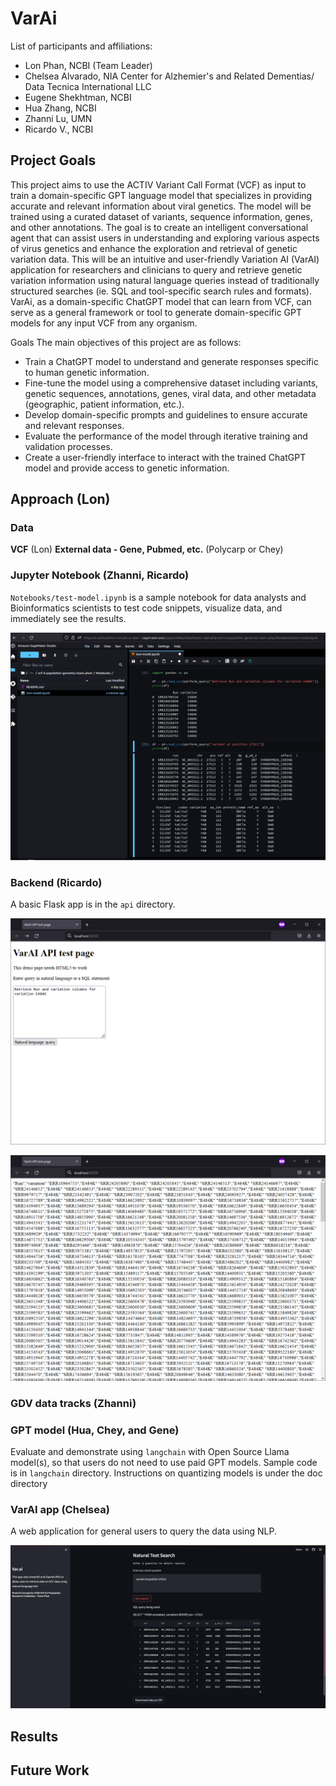 # VarAi

List of participants and affiliations:

- Lon Phan, NCBI (Team Leader)
- Chelsea Alvarado, NIA Center for Alzhemier's and Related Dementias/ Data Tecnica International LLC
- Eugene Shekhtman, NCBI
- Hua Zhang, NCBI
- Zhanni Lu, UMN
- Ricardo V., NCBI

## Project Goals

This project aims to use the ACTIV Variant Call Format (VCF) as input to train a domain-specific GPT language model that specializes in providing accurate and relevant information about viral genetics. The model will be trained using a curated dataset of variants, sequence information, genes, and other annotations. The goal is to create an intelligent conversational agent that can assist users in understanding and exploring various aspects of virus genetics and enhance the exploration and retrieval of genetic variation data. This will be an intuitive and user-friendly Variation AI (VarAI) application for researchers and clinicians to query and retrieve genetic variation information using natural language queries instead of traditionally structured searches (ie. SQL and tool-specific search rules and formats). VarAi, as a domain-specific ChatGPT model that can learn from VCF, can serve as a general framework or tool to generate domain-specific GPT models for any input VCF from any organism.

Goals The main objectives of this project are as follows:

- Train a ChatGPT model to understand and generate responses specific to human genetic information.
- Fine-tune the model using a comprehensive dataset including variants, genetic sequences, annotations, genes, viral data, and other metadata (geographic, patient information, etc.).
- Develop domain-specific prompts and guidelines to ensure accurate and relevant responses.
- Evaluate the performance of the model through iterative training and validation processes.
- Create a user-friendly interface to interact with the trained ChatGPT model and provide access to genetic information.

## Approach (Lon)

### Data

**VCF** (Lon)
**External data - Gene, Pubmed, etc.** (Polycarp or Chey)

### Jupyter Notebook (Zhanni, Ricardo)

`Notebooks/test-model.ipynb` is a sample notebook for data analysts and Bioinformatics scientists to test code snippets, visualize data, and immediately see the results.

![nb_results](images/notebooks/nb_results.png "Notebook executing natural language queries")

### Backend (Ricardo)

A basic Flask app is in the `api` directory.

![test page](images/api/test_page.png "Test page")

![results page](images/api/results_page.png "Results page")

### GDV data tracks (Zhanni)

### GPT model (Hua, Chey, and Gene)

Evaluate and demonstrate using `langchain` with Open Source Llama model(s), so that users do not need to use paid GPT models. Sample code is in `langchain` directory. Instructions on quantizing models is under the doc directory

### VarAI app (Chelsea)

A web application for general users to query the data using NLP.

![streamlit page](images/streamlit/streamlit_demo_vcf.png "Streamlit Demo page")

## Results

## Future Work
